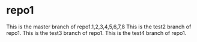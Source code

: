 # repo1
This is the master branch of repo1.1,2,3,4,5,6,7,8
This is the test2 branch of repo1.
This is the test3 branch of repo1.
This is the test4 branch of repo1.
